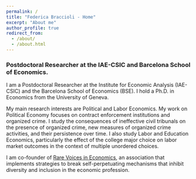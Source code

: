 ```yaml
---
permalink: /
title: "Federica Braccioli - Home"
excerpt: "About me"
author_profile: true
redirect_from: 
  - /about/
  - /about.html
---
```


### Postdoctoral Researcher at the IAE-CSIC and Barcelona School of Economics.

I am a Postdoctoral Researcher at the Institute for Economic Analysis (IAE-CSIC) and the Barcelona School of Economics (BSE). I hold a Ph.D. in Economics from the University of Geneva. 

My main research interests are Political and Labor Economics. My work on Political Economy focuses on contract enforcement institutions and organized crime. I study the consequences of ineffective civil tribunals on the presence of organized crime, new measures of organized crime activities, and their persistence over time. I also study Labor and Education Economics, particularly the effect of the college major choice on labor market outcomes in the context of multiple unordered choices. 

I am co-founder of [Rare Voices in Economics](https://www.rarevoicesineconomics.com/), an association that implements strategies to break self-perpetuating mechanisms that inhibit diversity and inclusion in the economic profession. 

